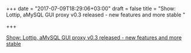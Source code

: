 +++
date = "2017-07-09T18:29:06+03:00"
draft = false
title = "Show: Lottip, aMySQL GUI proxy v0.3 released - new features and more stable "

+++

<p><a href="https://golangnews.com/stories/2383-show-lottip-amysql-gui-proxy-v0.3-released-new-features-and-more-stable-releases">Show: Lottip, aMySQL GUI proxy v0.3 released - new features and more stable </a></p>